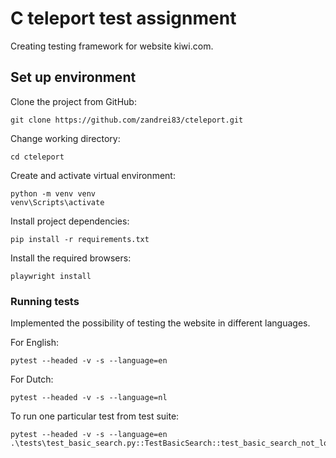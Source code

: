 # C teleport test assignment
Creating testing framework for website kiwi.com. 
## Set up environment
Clone the project from GitHub:
```
git clone https://github.com/zandrei83/cteleport.git
```
Change working  directory:
```
cd cteleport
```
Create and activate virtual environment:
```
python -m venv venv
venv\Scripts\activate
```
Install project dependencies:
```
pip install -r requirements.txt
```
Install the required browsers:
```
playwright install
```
### Running tests 
Implemented the possibility of testing the website in different languages. 

For English:
```
pytest --headed -v -s --language=en
```
For Dutch:
```
pytest --headed -v -s --language=nl
```

To run one particular test from test suite:

```
pytest --headed -v -s --language=en .\tests\test_basic_search.py::TestBasicSearch::test_basic_search_not_logged
```